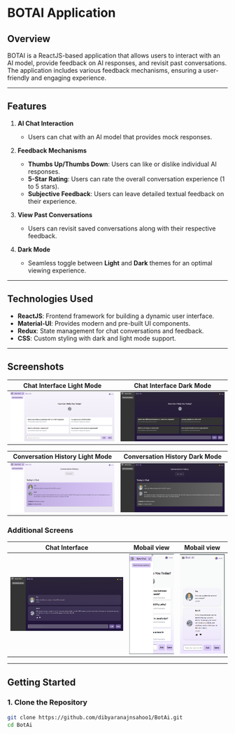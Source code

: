 # **BOTAI Application**

## **Overview**
BOTAI is a ReactJS-based application that allows users to interact with an AI model, provide feedback on AI responses, and revisit past conversations. The application includes various feedback mechanisms, ensuring a user-friendly and engaging experience.

---

## **Features**

1. **AI Chat Interaction**  
   - Users can chat with an AI model that provides mock responses.

2. **Feedback Mechanisms**  
   - **Thumbs Up/Thumbs Down**: Users can like or dislike individual AI responses.  
   - **5-Star Rating**: Users can rate the overall conversation experience (1 to 5 stars).  
   - **Subjective Feedback**: Users can leave detailed textual feedback on their experience.

3. **View Past Conversations**  
   - Users can revisit saved conversations along with their respective feedback.

4. **Dark Mode**  
   - Seamless toggle between **Light** and **Dark** themes for an optimal viewing experience.

---

## **Technologies Used**

- **ReactJS**: Frontend framework for building a dynamic user interface.  
- **Material-UI**: Provides modern and pre-built UI components.  
- **Redux**: State management for chat conversations and feedback.  
- **CSS**: Custom styling with dark and light mode support.  
 

---

## **Screenshots**


| Chat Interface **Light Mode**| Chat Interface **Dark Mode**|
| -------------- | --------------- |
| ![Light Mode Chat](https://github.com/dibyaranajnsahoo1/BotAi/blob/main/Screenshot%202024-12-19%20153415.png) | ![Light Mode Feedback](https://github.com/dibyaranajnsahoo1/BotAi/blob/main/Screenshot%202024-12-19%20153421.png) |


| Conversation History **Light Mode**| Conversation History **Dark Mode**|
| -------------- | --------------- |
| ![Dark Mode Chat](https://github.com/dibyaranajnsahoo1/BotAi/blob/main/Screenshot%202024-12-19%20153500.png) | ![Dark Mode Feedback](https://github.com/dibyaranajnsahoo1/BotAi/blob/main/Screenshot%202024-12-19%20153506.png) |

### **Additional Screens**
| Chat Interface | Mobail view | Mobail view |
| --------------------- | ------- | ----------- |
| ![History](https://github.com/dibyaranajnsahoo1/BotAi/blob/main/Screenshot%202024-12-19%20153439.png) | ![Ratings](https://github.com/dibyaranajnsahoo1/BotAi/blob/main/Screenshot%202024-12-19%20153531.png) | ![Theme](https://github.com/dibyaranajnsahoo1/BotAi/blob/main/Screenshot%202024-12-19%20153539.png) |

---

## **Getting Started**

### **1. Clone the Repository**
```bash
git clone https://github.com/dibyaranajnsahoo1/BotAi.git
cd BotAi
